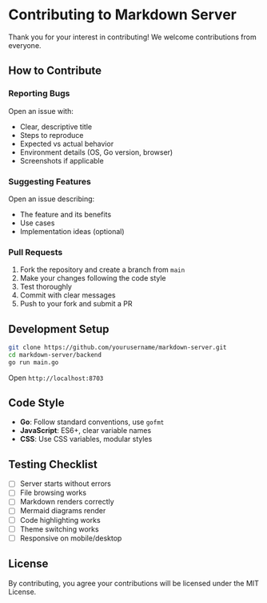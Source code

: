 # Contributing to Markdown Server

Thank you for your interest in contributing! We welcome contributions from everyone.

## How to Contribute

### Reporting Bugs

Open an issue with:
- Clear, descriptive title
- Steps to reproduce
- Expected vs actual behavior
- Environment details (OS, Go version, browser)
- Screenshots if applicable

### Suggesting Features

Open an issue describing:
- The feature and its benefits
- Use cases
- Implementation ideas (optional)

### Pull Requests

1. Fork the repository and create a branch from `main`
2. Make your changes following the code style
3. Test thoroughly
4. Commit with clear messages
5. Push to your fork and submit a PR

## Development Setup

```bash
git clone https://github.com/yourusername/markdown-server.git
cd markdown-server/backend
go run main.go
```

Open `http://localhost:8703`

## Code Style

- **Go**: Follow standard conventions, use `gofmt`
- **JavaScript**: ES6+, clear variable names
- **CSS**: Use CSS variables, modular styles

## Testing Checklist

- [ ] Server starts without errors
- [ ] File browsing works
- [ ] Markdown renders correctly
- [ ] Mermaid diagrams render
- [ ] Code highlighting works
- [ ] Theme switching works
- [ ] Responsive on mobile/desktop

## License

By contributing, you agree your contributions will be licensed under the MIT License.
